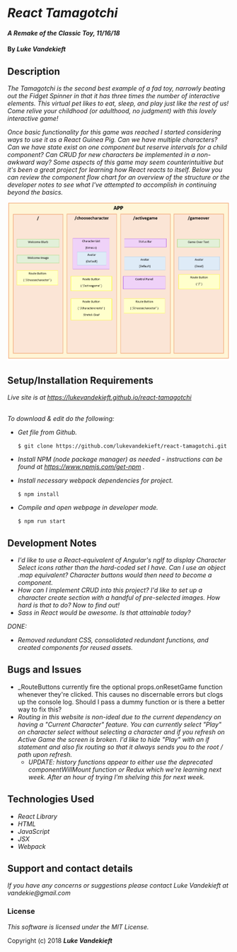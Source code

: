 # _React Tamagotchi_

#### _A Remake of the Classic Toy, 11/16/18_

#### By _**Luke Vandekieft**_

## Description

_The Tamagotchi is the second best example of a fad toy, narrowly beating out the Fidget Spinner in that it has three times the number of interactive elements. This virtual pet likes to eat, sleep, and play just like the rest of us! Come relive your childhood (or adulthood, no judgment) with this lovely interactive game!_

_Once basic functionality for this game was reached I started considering ways to use it as a React Guinea Pig. Can we have multiple characters? Can we have state exist on one component but reserve intervals for a child component? Can CRUD for new characters be implemented in a non-awkward way? Some aspects of this game may seem counterintuitive but it's been a great project for learning how React reacts to itself. Below you can review the component flow chart for an overview of the structure or the developer notes to see what I've attempted to accomplish in continuing beyond the basics._

![Component Flow](src/assets/images/component-flow.PNG)

## Setup/Installation Requirements

_Live site is at https://lukevandekieft.github.io/react-tamagotchi_
<br>
<br>

_To download & edit do the following:_

* _Get file from Github._

      $ git clone https://github.com/lukevandekieft/react-tamagotchi.git

* _Install NPM (node package manager) as needed - instructions can be found at https://www.npmjs.com/get-npm ._

* _Install necessary webpack dependencies for project._

      $ npm install

* _Compile and open webpage in developer mode._

      $ npm run start


## Development Notes

* _I'd like to use a React-equivalent of Angular's ngIf to display Character Select icons rather than the hard-coded set I have. Can I use an object .map equivalent? Character buttons would then need to become a component._
* _How can I implement CRUD into this project? I'd like to set up a character create section with a handful of pre-selected images. How hard is that to do? Now to find out!_
* _Sass in React would be awesome. Is that attainable today?_

_DONE:_
* _Removed redundant CSS, consolidated redundant functions, and created components for reused assets._

## Bugs and Issues

* _RouteButtons currently fire the optional props.onResetGame function whenever they're clicked. This causes no discernable errors but clogs up the console log. Should I pass a dummy function or is there a better way to fix this?
* _Routing in this website is non-ideal due to the current dependency on having a "Current Character" feature. You can currently select "Play" on character select without selecting a character and if you refresh on Active Game the screen is broken. I'd like to hide "Play" with an if statement and also fix routing so that it always sends you to the root / path upon refresh._
  * _UPDATE: history functions appear to either use the deprecated componentWillMount function or Redux which we're learning next week. After an hour of trying I'm shelving this for next week._

## Technologies Used

* _React Library_
* _HTML_
* _JavaScript_
* _JSX_
* _Webpack_

## Support and contact details

_If you have any concerns or suggestions please contact Luke Vandekieft at vandekie@gmail.com_

### License

*This software is licensed under the MIT License.*

Copyright (c) 2018 **_Luke Vandekieft_**
